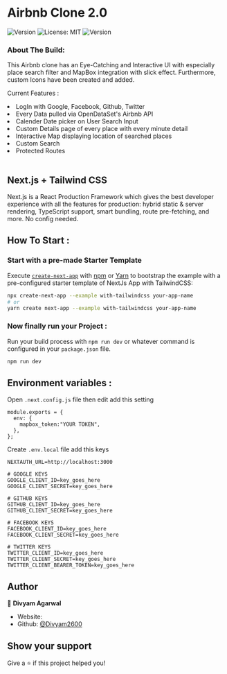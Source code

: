 # Airbnb Clone 2.0

<p>
  <img alt="Version" src="https://img.shields.io/badge/version-0.1.0-blue.svg?cacheSeconds=2592000" />
  <img alt="License: MIT" src="https://img.shields.io/badge/License-MIT-yellow.svg" />
  <img alt="Version" src="https://img.shields.io/badge/Airbnb-Clone-brightgreen" />
</p>

### About The Build:

This Airbnb clone has an Eye-Catching and Interactive UI with especially place search filter and MapBox integration with slick effect. Furthermore, custom Icons have been created and added.
<br />

Current Features :

<li>LogIn with Google, Facebook, Github, Twitter</li>
<li>Every Data pulled via OpenDataSet's Airbnb API </li>
<li>Calender Date picker on User Search Input</li>
<li>Custom Details page of every place with every minute detail</li>
<li>Interactive Map displaying location of searched places</li>
<li>Custom Search</li>
<li>Protected Routes</li>
<br/>

## Next.js + Tailwind CSS

Next.js is a React Production Framework which gives the best developer experience with all the features for production: hybrid static & server rendering, TypeScript support, smart bundling, route pre-fetching, and more. No config needed.

## How To Start :

### Start with a pre-made Starter Template

Execute [`create-next-app`](https://github.com/vercel/next.js/tree/canary/packages/create-next-app) with [npm](https://docs.npmjs.com/cli/init) or [Yarn](https://yarnpkg.com/lang/en/docs/cli/create/) to bootstrap the example with a pre-configured starter template of NextJs App with TailwindCSS:

```bash
npx create-next-app --example with-tailwindcss your-app-name
# or
yarn create next-app --example with-tailwindcss your-app-name
```

### Now finally run your Project :

Run your build process with `npm run dev` or whatever command is configured in your `package.json` file.

```bash
npm run dev
```

## Environment variables :

Open `.next.config.js` file then edit add this setting

```
module.exports = {
  env: {
    mapbox_token:"YOUR TOKEN",
  },
};

```

Create `.env.local` file add this keys

```
NEXTAUTH_URL=http://localhost:3000

# GOOGLE KEYS
GOOGLE_CLIENT_ID=key_goes_here
GOOGLE_CLIENT_SECRET=key_goes_here

# GITHUB KEYS
GITHUB_CLIENT_ID=key_goes_here
GITHUB_CLIENT_SECRET=key_goes_here

# FACEBOOK KEYS
FACEBOOK_CLIENT_ID=key_goes_here
FACEBOOK_CLIENT_SECRET=key_goes_here

# TWITTER KEYS
TWITTER_CLIENT_ID=key_goes_here
TWITTER_CLIENT_SECRET=key_goes_here
TWITTER_CLIENT_BEARER_TOKEN=key_goes_here

```

## Author

👤 **Divyam Agarwal**

- Website:
- Github: [@Divyam2600](https://github.com/Divyam2600)

## Show your support

Give a ⭐️ if this project helped you!
